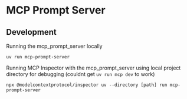 # MCP Prompt Server

## Development 

Running the mcp_prompt_server locally
```
uv run mcp-prompt-server
```

Running MCP Inspector with the mcp_prompt_server using local project directory for debugging (couldnt get `uv run mcp dev` to work)
```
npx @modelcontextprotocol/inspector uv --directory [path] run mcp-prompt-server
```